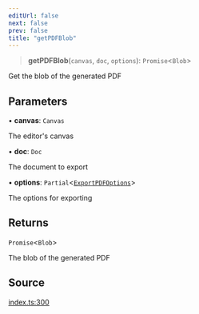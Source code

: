 ```yaml
---
editUrl: false
next: false
prev: false
title: "getPDFBlob"
---
```


> **getPDFBlob**(`canvas`, `doc`, `options`): `Promise`\<`Blob`\>

Get the blob of the generated PDF

## Parameters

• **canvas**: `Canvas`

The editor's canvas

• **doc**: `Doc`

The document to export

• **options**: `Partial`\<[`ExportPDFOptions`](/api-pdf/type-aliases/exportpdfoptions/)\>

The options for exporting

## Returns

`Promise`\<`Blob`\>

The blob of the generated PDF

## Source

[index.ts:300](https://github.com/dgmjs/dgmjs/blob/main/packages/pdf/src/index.ts#L300)
